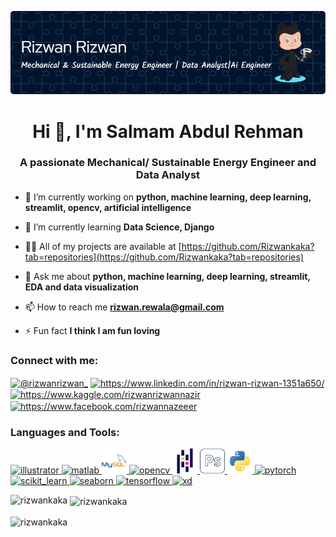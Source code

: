 ![logo](https://github.com/Rizwankaka/Rizwankaka/blob/main/github-header-image.png)
<h1 align="center">Hi 👋, I'm Salmam Abdul Rehman</h1>
<h3 align="center">A passionate Mechanical/ Sustainable Energy Engineer and Data Analyst</h3>

- 🔭 I’m currently working on **python, machine learning, deep learning, streamlit, opencv, artificial intelligence**

- 🌱 I’m currently learning **Data Science, Django**

- 👨‍💻 All of my projects are available at [https://github.com/Rizwankaka?tab=repositories](https://github.com/Rizwankaka?tab=repositories)

- 💬 Ask me about **python, machine learning, deep learning, streamlit, EDA and data visualization**

- 📫 How to reach me **rizwan.rewala@gmail.com**

- ⚡ Fun fact **I think I am fun loving**

<h3 align="left">Connect with me:</h3>
<p align="left">
<a href="https://twitter.com/@rizwanrizwan_" target="blank"><img align="center" src="https://raw.githubusercontent.com/rahuldkjain/github-profile-readme-generator/master/src/images/icons/Social/twitter.svg" alt="@rizwanrizwan_" height="30" width="40" /></a>
<a href="https://linkedin.com/in/https://www.linkedin.com/in/rizwan-rizwan-1351a650/" target="blank"><img align="center" src="https://raw.githubusercontent.com/rahuldkjain/github-profile-readme-generator/master/src/images/icons/Social/linked-in-alt.svg" alt="https://www.linkedin.com/in/rizwan-rizwan-1351a650/" height="30" width="40" /></a>
<a href="https://kaggle.com/https://www.kaggle.com/rizwanrizwannazir" target="blank"><img align="center" src="https://raw.githubusercontent.com/rahuldkjain/github-profile-readme-generator/master/src/images/icons/Social/kaggle.svg" alt="https://www.kaggle.com/rizwanrizwannazir" height="30" width="40" /></a>
<a href="https://fb.com/https://www.facebook.com/rizwannazeeer" target="blank"><img align="center" src="https://raw.githubusercontent.com/rahuldkjain/github-profile-readme-generator/master/src/images/icons/Social/facebook.svg" alt="https://www.facebook.com/rizwannazeeer" height="30" width="40" /></a>
</p>

<h3 align="left">Languages and Tools:</h3>
<p align="left"> <a href="https://www.adobe.com/in/products/illustrator.html" target="_blank" rel="noreferrer"> <img src="https://www.vectorlogo.zone/logos/adobe_illustrator/adobe_illustrator-icon.svg" alt="illustrator" width="40" height="40"/> </a> <a href="https://www.mathworks.com/" target="_blank" rel="noreferrer"> <img src="https://upload.wikimedia.org/wikipedia/commons/2/21/Matlab_Logo.png" alt="matlab" width="40" height="40"/> </a> <a href="https://www.mysql.com/" target="_blank" rel="noreferrer"> <img src="https://raw.githubusercontent.com/devicons/devicon/master/icons/mysql/mysql-original-wordmark.svg" alt="mysql" width="40" height="40"/> </a> <a href="https://opencv.org/" target="_blank" rel="noreferrer"> <img src="https://www.vectorlogo.zone/logos/opencv/opencv-icon.svg" alt="opencv" width="40" height="40"/> </a> <a href="https://pandas.pydata.org/" target="_blank" rel="noreferrer"> <img src="https://raw.githubusercontent.com/devicons/devicon/2ae2a900d2f041da66e950e4d48052658d850630/icons/pandas/pandas-original.svg" alt="pandas" width="40" height="40"/> </a> <a href="https://www.photoshop.com/en" target="_blank" rel="noreferrer"> <img src="https://raw.githubusercontent.com/devicons/devicon/master/icons/photoshop/photoshop-line.svg" alt="photoshop" width="40" height="40"/> </a> <a href="https://www.python.org" target="_blank" rel="noreferrer"> <img src="https://raw.githubusercontent.com/devicons/devicon/master/icons/python/python-original.svg" alt="python" width="40" height="40"/> </a> <a href="https://pytorch.org/" target="_blank" rel="noreferrer"> <img src="https://www.vectorlogo.zone/logos/pytorch/pytorch-icon.svg" alt="pytorch" width="40" height="40"/> </a> <a href="https://scikit-learn.org/" target="_blank" rel="noreferrer"> <img src="https://upload.wikimedia.org/wikipedia/commons/0/05/Scikit_learn_logo_small.svg" alt="scikit_learn" width="40" height="40"/> </a> <a href="https://seaborn.pydata.org/" target="_blank" rel="noreferrer"> <img src="https://seaborn.pydata.org/_images/logo-mark-lightbg.svg" alt="seaborn" width="40" height="40"/> </a> <a href="https://www.tensorflow.org" target="_blank" rel="noreferrer"> <img src="https://www.vectorlogo.zone/logos/tensorflow/tensorflow-icon.svg" alt="tensorflow" width="40" height="40"/> </a> <a href="https://www.adobe.com/products/xd.html" target="_blank" rel="noreferrer"> <img src="https://cdn.worldvectorlogo.com/logos/adobe-xd.svg" alt="xd" width="40" height="40"/> </a> </p>

<p><img align="left" src="https://github-readme-stats.vercel.app/api/top-langs?username=rizwankaka&show_icons=true&locale=en&layout=compact" alt="rizwankaka" /></p>

<p>&nbsp;<img align="center" src="https://github-readme-stats.vercel.app/api?username=rizwankaka&show_icons=true&locale=en" alt="rizwankaka" /></p>

<p><img align="center" src="https://github-readme-streak-stats.herokuapp.com/?user=rizwankaka&" alt="rizwankaka" /></p>
